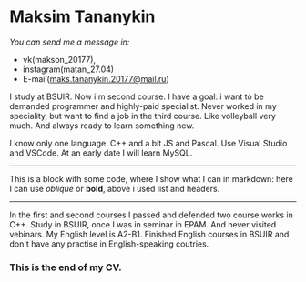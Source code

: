 **Maksim Tananykin**
===
*You can send me a message in:*
+ vk(makson_20177), 
+ instagram(matan_27.04)
+ E-mail(maks.tananykin.20177@mail.ru)

I study at BSUIR. Now i'm second course. I have a goal: i want to be demanded programmer and highly-paid specialist. Never worked in my speciality, but want to find a job in the third course. Like volleyball very much. And always ready to learn something new.

I know only one language: C++ and a bit JS and Pascal. Use Visual Studio and VSCode. At an early date I will learn MySQL.

------

This is a block with some code, where I show what I can in markdown: here I can use *oblique* or **bold**, above i used list and headers.

******

In the first and second courses I passed and defended two course works in C++.
Study in BSUIR, once I was in seminar in EPAM. And never visited vebinars.
My English level is A2-B1. Finished English courses in BSUIR and don't have any practise in English-speaking coutries.

### This is the end of my CV.
